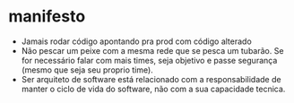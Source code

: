 # manifesto

- Jamais rodar código apontando pra prod com código alterado
- Não pescar um peixe com a mesma rede que se pesca um tubarão. Se for necessário falar com mais times, seja objetivo e passe segurança (mesmo que seja seu proprio time).
- Ser arquiteto de software está relacionado com a responsabilidade de manter o ciclo de vida do software, não com a sua capacidade tecnica.
